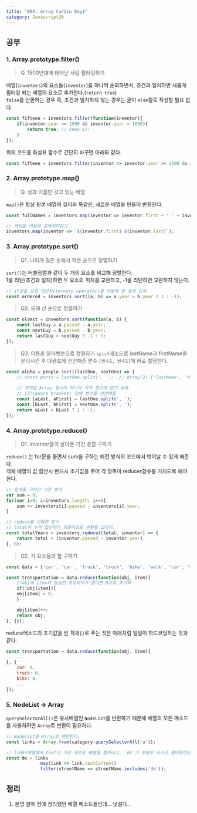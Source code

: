 ```yaml
---
title: "#04. Array Cardio Day1"
category: Javascript30
---
```


## 공부
### 1. Array.prototype.filter()
> Q. 1500년대에 태어난 사람 필터링하기 

배열(`inventors`)의 요소들(`inventor`)을 하나씩 순회하면서, 조건과 일치하면 새롭게 필터링 되는 배열의 요소로 추가한다.(`return true`)    
`false`를 반환하는 경우 즉, 조건과 일치하지 않는 경우는 굳이 `else`절로 작성할 필요 없다. 

```javascript
const fifteen = inventors.filter(function(inventor){
    if(inventor.year >= 1500 && inventor.year < 1600){
        return true; // keep it!
    }
});
```

위의 코드를 화살표 함수로 간단히 바꾸면 아래와 같다.   
```javascript
const fifteen = inventors.filter(inventor => inventor.year >= 1500 && inventor.year < 1600 );
```
 



### 2. Array.prototype.map()
> Q. 성과 이름만 갖고 있는 배열  

`map()`은 항상 원본 배열의 길이와 똑같은, 새로운 배열을 만들어 반환한다. 

```javascript
const fullNames = inventors.map(inventor => inventor.first + ' ' + inventor.last);

// 백틱을 이용해 공백처리하기
inventors.map(inventor => `${inventor.first} ${inventor.last}`);
```




### 3. Array.prototype.sort()
> Q1. 나이가 많은 순에서 적은 순으로 정렬하기

`sort()`는 버블정렬과 같이 두 개의 요소를 비교해 정렬한다.    
1을 리턴(조건과 일치)하면 두 요소의 위치를 교환하고, -1을 리턴하면 교환하지 않는다. 

```javascript   
// if문을 삼항 연산자(ternary operator)를 이용해 한 줄로 단축
const ordered = inventors.sort((a, b) => a.year > b.year ? 1 : -1);
```


> Q2. 오래 산 순으로 정렬하기
```javascript  
const oldest = inventors.sort(function(a, b) {
    const lastGuy = a.passed - a.year;
    const nextGuy = b.passed - b.year;
    return lastGuy > nextGuy ? -1 : 1;
});
```


> Q3. 이름을 알파벳순으로 정렬하기 
`split`메소드로 lastName과 firstName을 분리시킨 후 대괄호에 선언해준 변수 `[변수1, 변수2]`에 바로 할당한다.  

```javascript  
const alpha = people.sort((lastOne, nextOne) => {
    // const parts = lastOne.split(', ');  // Array(2) ['lastName', 'firstName']
    
    // 위처럼 Array 형식이 아니라 각각 변수에 담기 위해
    // [](square bracket) 안에 변수를 선언해줌 
    const [aLast, aFirst] = lastOne.split(', ');
    const [bLast, bFirst] = nextOne.split(', ');
    return aLast > bLast ? 1 : -1;
});
```




### 4. Array.prototype.reduce()
> Q1. inventor들의 살아온 기간 총합 구하기

`reduce()` 는 for문을 돌면서 sum을 구하는 예전 방식의 코드에서 벗어날 수 있게 해준다.      
객체 배열의 값 합산시 반드시 초기값을 주어 각 항목이 reducer함수를 거치도록 해야한다. 

```javascript  
// 합계를 구하던 기존 방식
var sum = 0;
for(var i=0; i<inventors.length; i++){
    sum += inventors[i].passed - inventors[i].year;
}

// reduce를 이용한 방식
// total이 누적 합산되어 최종적으로 반환될 값이다. 
const totalYears = inventors.reduce((total, inventor) => {
    return total + (inventor.passed - inventor.year);
}, 0);
```



> Q2. 각 요소들의 합 구하기

```javascript
const data = ['car', 'car', 'truck', 'truck', 'bike', 'walk', 'car', 'van', 'bike', 'walk', 'car', 'van', 'car', 'truck' ];

const transportation = data.reduce(function(obj, item){
    //obj에 item과 동일한 프로퍼티가 없다면 0으로 초기화
    if(!obj[item]){
    obj[item] = 0;
    }

    obj[item]++;
    return obj;
}, {});
```

reduce메소드의 초기값을 빈 객체`{}`로 주는 것은 아래처럼 일일이  하드코딩하는 것과 같다. 
```javascript
const transportation = data.reduce(function(obj, item){
    ...
}, {
    car: 0,
    truck: 0,
    bike: 0,
    ...
});
```





### 5. NodeList -> Array
`querySelectorAll()`은 유사배열인 `NodeList`를 반환하기 때문에 배열의 모든 메소드를 사용하려면 `Array`로 변환이 필요하다. 

```javascript
// NodeList를 Array로 변환한다. 
const links = Array.from(category.querySelectorAll('a')); 

// links배열에서 text만 가진 새로운 배열을 뽑아내고, 'de'가 포함된 요소만 필터링한다. 
const de = links
            .map(link => link.textContent)
            .filter(streetName => streetName.includes('de'));
```







## 정리 
1. 분명 얼마 전에 정리했던 배열 메소드들인데... 낯설다.. 